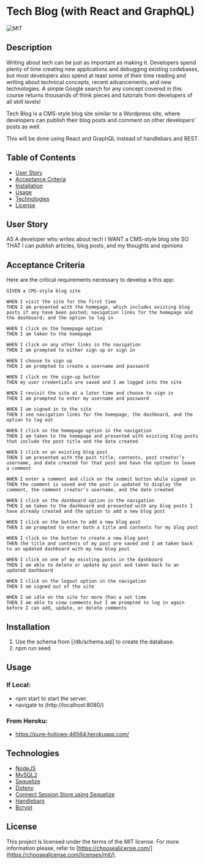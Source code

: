 # Tech Blog (with React and GraphQL)

![MIT](https://img.shields.io/badge/LICENSE-MIT-blue)

## Description

Writing about tech can be just as important as making it. Developers spend plenty of time creating new applications and debugging existing codebases, but most developers also spend at least some of their time reading and writing about technical concepts, recent advancements, and new technologies. A simple Google search for any concept covered in this course returns thousands of think pieces and tutorials from developers of all skill levels!

Tech Blog is a CMS-style blog site similar to a Wordpress site, where developers can publish their blog posts and comment on other developers’ posts as well.

This will be done using React and GraphQL instead of handlebars and REST.

## Table of Contents

- [User Story](#user-story)
- [Acceptance Criteria](#acceptance-criteria)
- [Installation](#installation)
- [Usage](#usage)
- [Technologies](#technologies)
- [License](#license)

## User Story

AS A developer who writes about tech
I WANT a CMS-style blog site
SO THAT I can publish articles, blog posts, and my thoughts and opinions

## Acceptance Criteria

Here are the critical requirements necessary to develop a this app:

```
GIVEN a CMS-style blog site

WHEN I visit the site for the first time
THEN I am presented with the homepage, which includes existing blog posts if any have been posted; navigation links for the homepage and the dashboard; and the option to log in

WHEN I click on the homepage option
THEN I am taken to the homepage

WHEN I click on any other links in the navigation
THEN I am prompted to either sign up or sign in

WHEN I choose to sign up
THEN I am prompted to create a username and password

WHEN I click on the sign-up button
THEN my user credentials are saved and I am logged into the site

WHEN I revisit the site at a later time and choose to sign in
THEN I am prompted to enter my username and password

WHEN I am signed in to the site
THEN I see navigation links for the homepage, the dashboard, and the option to log out

WHEN I click on the homepage option in the navigation
THEN I am taken to the homepage and presented with existing blog posts that include the post title and the date created

WHEN I click on an existing blog post
THEN I am presented with the post title, contents, post creator’s username, and date created for that post and have the option to leave a comment

WHEN I enter a comment and click on the submit button while signed in
THEN the comment is saved and the post is updated to display the comment, the comment creator’s username, and the date created

WHEN I click on the dashboard option in the navigation
THEN I am taken to the dashboard and presented with any blog posts I have already created and the option to add a new blog post

WHEN I click on the button to add a new blog post
THEN I am prompted to enter both a title and contents for my blog post

WHEN I click on the button to create a new blog post
THEN the title and contents of my post are saved and I am taken back to an updated dashboard with my new blog post

WHEN I click on one of my existing posts in the dashboard
THEN I am able to delete or update my post and taken back to an updated dashboard

WHEN I click on the logout option in the navigation
THEN I am signed out of the site

WHEN I am idle on the site for more than a set time
THEN I am able to view comments but I am prompted to log in again before I can add, update, or delete comments
```

## Installation

1. Use the schema from [/db/schema.sql] to create the database.
2. npm run seed

## Usage

### If Local:

- npm start to start the server.
- navigate to (http://localhost:8080/)

### From Heroku:

- https://pure-hollows-46564.herokuapp.com/

## Technologies

- [NodeJS](https://nodejs.org/en/)
- [MySQL2](https://www.npmjs.com/package/mysql2)
- [Sequelize](https://www.npmjs.com/package/sequelize)
- [Dotenv](https://www.npmjs.com/package/dotenv)
- [Connect Session Store using Sequelize](https://www.npmjs.com/package/connect-session-sequelize)
- [Handlebars](https://handlebarsjs.com/)
- [Bcrypt](https://www.npmjs.com/package/bcrypt)

## License

This project is licensed under the terms of the MIT license. For more information please, refer to [https://choosealicense.com/](https://choosealicense.com/licenses/mit/).
